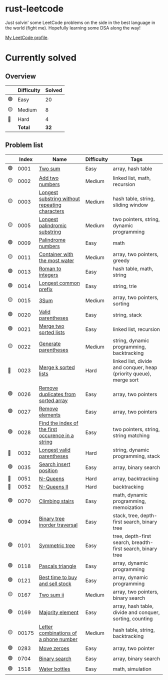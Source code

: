 # rust-leetcode

Just solvin' some LeetCode problems on the side in the best language in the world (fight me). Hopefully learning some DSA along the way!

[My LeetCode profile](https://leetcode.com/u/BenZeen/).

# Currently solved

## Overview

|  | Difficulty | Solved |
|--|------------|--------|
|🟢| Easy | 20 |
|🟡| Medium | 8 |
|🔴| Hard | 4 |
|  | **Total** | **32** |

## Problem list

|  | Index | Name | Difficulty | Tags |
|--|-------|------|------------|------|
|🟢| 0001 | [Two sum](https://leetcode.com/problems/two-sum/) | Easy | array, hash table |
|🟡| 0002 | [Add two numbers](https://leetcode.com/problems/add-two-numbers/) | Medium | linked list, math, recursion |
|🟡| 0003 | [Longest substring without repeating characters](https://leetcode.com/problems/longest-substring-without-repeating-characters/) | Medium | hash table, string, sliding window |
|🟡| 0005 | [Longest palindromic substring](https://leetcode.com/problems/longest-palindromic-substring/) | Medium | two pointers, string, dynamic programming |
|🟢| 0009 | [Palindrome numbers](https://leetcode.com/problems/palindrome-number/) | Easy | math |
|🟡| 0011 | [Container with the most water](https://leetcode.com/problems/container-with-most-water/) | Medium | array, two pointers, greedy |
|🟢| 0013 | [Roman to integers](https://leetcode.com/problems/roman-to-integer/) | Easy | hash table, math, string |
|🟢| 0014 | [Longest common prefix](https://leetcode.com/problems/longest-common-prefix/) | Easy | string, trie |
|🟡| 0015 | [3Sum](https://leetcode.com/problems/3sum/) | Medium | array, two pointers, sorting |
|🟢| 0020 | [Valid parentheses](https://leetcode.com/problems/valid-parentheses/) | Easy | string, stack |
|🟢| 0021 | [Merge two sorted lists](https://leetcode.com/problems/merge-two-sorted-lists/) | Easy | linked list, recursion |
|🟡| 0022 | [Generate parentheses](https://leetcode.com/problems/generate-parentheses/) | Medium | string, dynamic programming, backtracking |
|🔴| 0023 | [Merge k sorted lists](https://leetcode.com/problems/merge-k-sorted-lists/) | Hard | linked list, divide and conquer, heap (priority queue), merge sort |
|🟢| 0026 | [Remove duplicates from sorted array](https://leetcode.com/problems/merge-two-sorted-lists/) | Easy | array, two pointers |
|🟢| 0027 | [Remove elements](https://leetcode.com/problems/remove-element/) | Easy | array, two pointers |
|🟢| 0028 | [Find the index of the first occurence in a string](https://leetcode.com/problems/find-the-index-of-the-first-occurrence-in-a-string/) | Easy | two pointers, string, string matching |
|🔴| 0032 | [Longest valid parentheses](https://leetcode.com/problems/longest-valid-parentheses/) | Hard | string, dynamic programming, stack |
|🟢| 0035 | [Search insert position](https://leetcode.com/problems/search-insert-position/) | Easy | array, binary search |
|🔴| 0051 | [N-Queens](https://leetcode.com/problems/n-queens/) | Hard | array, backtracking |
|🔴| 0052 | [N-Queens II](https://leetcode.com/problems/n-queens-ii/) | Hard | backtracking |
|🟢| 0070 | [Climbing stairs](https://leetcode.com/problems/climbing-stairs/) | Easy | math, dynamic programming, memoization |
|🟢| 0094 | [Binary tree inorder traversal](https://leetcode.com/problems/binary-tree-inorder-traversal/) | Easy | stack, tree, depth-first search, binary tree |
|🟢| 0101 | [Symmetric tree](https://leetcode.com/problems/symmetric-tree/) | Easy | tree, depth-first search, breadth-first search, binary tree |
|🟢| 0118 | [Pascals triangle](https://leetcode.com/problems/pascals-triangle/) | Easy | array, dynamic programming |
|🟢| 0121 | [Best time to buy and sell stock](https://leetcode.com/problems/best-time-to-buy-and-sell-stock/) | Easy | array, dynamic programming |
|🟡| 0167 | [Two sum ii](https://leetcode.com/problems/two-sum-ii-input-array-is-sorted/) | Medium | array, two pointers, binary search |
|🟢| 0169 | [Majority element](https://leetcode.com/problems/majority-element/) | Easy | array, hash table, divide and conquer, sorting, counting |
|🟡| 00175 | [Letter combinations of a phone number](https://leetcode.com/problems/letter-combinations-of-a-phone-number/) | Medium | hash table, string, backtracking |
|🟢| 0283 | [Move zeroes](https://leetcode.com/problems/move-zeroes/) | Easy | array, two pointer |
|🟢| 0704 | [Binary search](https://leetcode.com/problems/binary-search/) | Easy | array, binary search |
|🟢| 1518 | [Water bottles](https://leetcode.com/problems/water-bottles/) | Easy | math, simulation |
